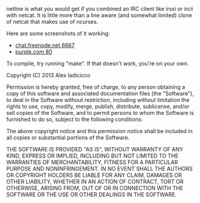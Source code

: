 netline is what you would get if you combined an IRC client like irssi
or ircii with netcat. It is little more than a line aware (and somewhat
limited) clone of netcat that makes use of ncurses.

Here are some screenshots of it working:
- [chat.freenode.net 6667](http://i.imgur.com/AufOno5.png)
- [purple.com 80](http://i.imgur.com/VGI67xy.png)

To compile, try running "make". If that doesn't work, you're on your own.

Copyright (C) 2013 Alex Iadicicco

Permission is hereby granted, free of charge, to any person obtaining
a copy of this software and associated documentation files (the
"Software"), to deal in the Software without restriction, including
without limitation the rights to use, copy, modify, merge, publish,
distribute, sublicense, and/or sell copies of the Software, and to
permit persons to whom the Software is furnished to do so, subject to
the following conditions:

The above copyright notice and this permission notice shall be included
in all copies or substantial portions of the Software.

THE SOFTWARE IS PROVIDED "AS IS", WITHOUT WARRANTY OF ANY KIND,
EXPRESS OR IMPLIED, INCLUDING BUT NOT LIMITED TO THE WARRANTIES OF
MERCHANTABILITY, FITNESS FOR A PARTICULAR PURPOSE AND NONINFRINGEMENT. IN
NO EVENT SHALL THE AUTHORS OR COPYRIGHT HOLDERS BE LIABLE FOR ANY CLAIM,
DAMAGES OR OTHER LIABILITY, WHETHER IN AN ACTION OF CONTRACT, TORT OR
OTHERWISE, ARISING FROM, OUT OF OR IN CONNECTION WITH THE SOFTWARE OR
THE USE OR OTHER DEALINGS IN THE SOFTWARE.
